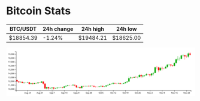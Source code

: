 # Bitcoin Stats

BTC/USDT|24h change|24h high|24h low|
|---|---|---|---|
|$18854.39|-1.24%|$19484.21|$18625.00|

<img src="./chart.svg">
